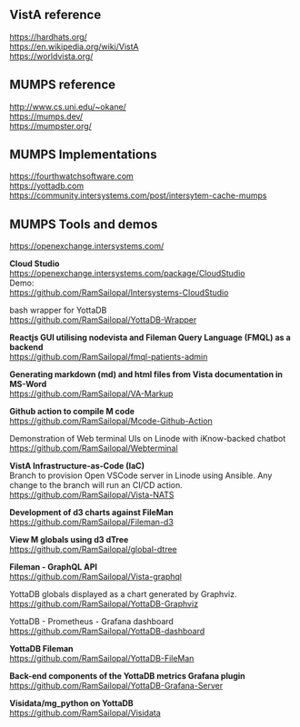 ## VistA reference
https://hardhats.org/  
https://en.wikipedia.org/wiki/VistA  
https://worldvista.org/  


## MUMPS reference
http://www.cs.uni.edu/~okane/  
https://mumps.dev/  
https://mumpster.org/  

## MUMPS Implementations
https://fourthwatchsoftware.com  
https://yottadb.com  
https://community.intersystems.com/post/intersytem-cache-mumps  


## MUMPS Tools and demos
https://openexchange.intersystems.com/  

__Cloud Studio__  
https://openexchange.intersystems.com/package/CloudStudio  
Demo:  
https://github.com/RamSailopal/Intersystems-CloudStudio  

bash wrapper for YottaDB  
https://github.com/RamSailopal/YottaDB-Wrapper

__Reactjs GUI utilising nodevista and Fileman Query Language (FMQL) as a backend__  
https://github.com/RamSailopal/fmql-patients-admin

__Generating markdown (md) and html files from Vista documentation in MS-Word__  
https://github.com/RamSailopal/VA-Markup

__Github action to compile M code__  
https://github.com/RamSailopal/Mcode-Github-Action

Demonstration of Web terminal UIs on Linode with iKnow-backed chatbot  
https://github.com/RamSailopal/Webterminal

__VistA Infrastructure-as-Code (IaC)__  
Branch to provision Open VSCode server in Linode using Ansible. Any change to the branch will run an CI/CD action.  
https://github.com/RamSailopal/Vista-NATS

__Development of d3 charts against FileMan__  
https://github.com/RamSailopal/Fileman-d3

__View M globals using d3 dTree__  
https://github.com/RamSailopal/global-dtree

__Fileman - GraphQL API__  
https://github.com/RamSailopal/Vista-graphql

 YottaDB globals displayed as a chart generated by Graphviz.  
 https://github.com/RamSailopal/YottaDB-Graphviz
 
 YottaDB - Prometheus - Grafana dashboard  
 https://github.com/RamSailopal/YottaDB-dashboard
 
 __YottaDB Fileman__    
 https://github.com/RamSailopal/YottaDB-FileMan
 
__Back-end components of the YottaDB metrics Grafana plugin__  
https://github.com/RamSailopal/YottaDB-Grafana-Server

__Visidata/mg_python on YottaDB__  
https://github.com/RamSailopal/Visidata

 
 




